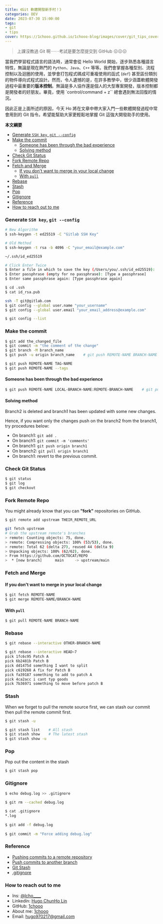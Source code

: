 ```yaml
---
title: 《Git 軟體開發新手村！》
categories: DEV
date: 2023-07-30 15:00:00
tags: 
- git 
- tips
cover: https://1chooo.github.io/1chooo-blog/images/cover/git_tips_cover.png
---
```


> 上課沒教過 Git 啊⋯⋯考試是要怎麼提交到 GitHub 😖😖😖

當我們學習程式語言的語法時，通常會從 Hello World 開始，逐步熟悉各種語言特性，無論是現在熱門的 `Python`、`Java`、`C++` 等等。我們會掌握各種型別、流程控制以及迴圈的使用，並學會打包程式碼成可重複使用的函式 (`def`) 甚至區份類別的物件導向式程式設計。然而，令人遺憾的是，在許多教學中，很少涵蓋軟體開發過程中最重要的**版本控制**。無論是多人協作還是個人的大型專案開發，版本控制都是開發者的好朋友。畢竟，使用 `control/command + z`` 總會遇到無法回復的情況。

因此正是上面所述的原因，今天 Ho 將在文章中帶大家入門一些軟體開發過程中常會用到的 Git 指令。希望能幫助大家更輕鬆地掌握 Git 這強大開發助手的使用。

**本文綱要**
- [Generate `SSH key`, `git --config`](#generate-ssh-key-git---config)
- [Make the commit](#make-the-commit)
  - [Someone has been through the bad experience](#someone-has-been-through-the-bad-experience)
  - [Solving method](#solving-method)
- [Check Git Status](#check-git-status)
- [Fork Remote Repo](#fork-remote-repo)
- [Fetch and Merge](#fetch-and-merge)
  - [If you don't want to merge in your local change](#if-you-dont-want-to-merge-in-your-local-change)
  - [With `pull`](#with-pull)
- [Rebase](#rebase)
- [Stash](#stash)
- [Pop](#pop)
- [Gitignore](#gitignore)
- [Reference](#reference)
- [How to reach out to me](#how-to-reach-out-to-me)

### Generate `SSH key`, `git --config`

```bash
# New Algorithm
$ ssh-keygen -t ed25519 -C "Gitlab SSH Key"

# Old Method
$ ssh-keygen -t rsa -b 4096 -C "your_email@example.com"

~/.ssh/id_ed25519

# Click Enter Twice
$ Enter a file in which to save the key (/Users/you/.ssh/id_ed25519):
$ Enter passphrase (empty for no passphrase): [Type a passphrase]
$ Enter same passphrase again: [Type passphrase again]

$ cd .ssh
$ cat id_rsa.pub

ssh -T git@gitlab.com
$ git config --global user.name "your_username"
$ git config --global user.email "your_email_address@example.com"

$ git config --list
```

### Make the commit

```bash
$ git add the_changed_file
$ git commit -m "the comment of the change"
$ git branch -M branch_name
$ git push -u origin branch_name    # git push REMOTE-NAME BRANCH-NAME

$ git push REMOTE-NAME TAG-NAME
$ git push REMOTE-NAME --tags
```
#### Someone has been through the bad experience
```bash
$ git push REMOTE-NAME LOCAL-BRANCH-NAME:REMOTE-BRANCH-NAME    # git push <remote> <source branch>:<dest branch> 
```
#### Solving method

Branch2 is deleted and branch1 has been updated with some new changes.

Hence, if you want only the changes push on the branch2 from the branch1, try procedures below:

- On branch1: `git add .`
- On branch1: `git commit -m 'comments'`
- On branch1: `git push origin branch1`
- On branch2: `git pull origin branch1`
- On branch1: revert to the previous commit.

### Check Git Status


```bash
$ git status
$ git log
$ git checkout
```

### Fork Remote Repo

You might already know that you can **"fork"** repositories on GitHub.

```bash
$ git remote add upstream THEIR_REMOTE_URL

git fetch upstream
# Grab the upstream remote's branches
> remote: Counting objects: 75, done.
> remote: Compressing objects: 100% (53/53), done.
> remote: Total 62 (delta 27), reused 44 (delta 9)
> Unpacking objects: 100% (62/62), done.
> From https://github.com/OCTOCAT/REPO
>  * [new branch]      main     -> upstream/main
```

### Fetch and Merge

#### If you don't want to merge in your local change
```bash
$ git fetch REMOTE-NAME
$ git merge REMOTE-NAME/BRANCH-NAME
```

#### With `pull`
```bash
$ git pull REMOTE-NAME BRANCH-NAME
```

### Rebase

```bash
$ git rebase --interactive OTHER-BRANCH-NAME

$ git rebase --interactive HEAD~7
pick 1fc6c95 Patch A
pick 6b2481b Patch B
pick dd1475d something I want to split
pick c619268 A fix for Patch B
pick fa39187 something to add to patch A
pick 4ca2acc i cant typ goods
pick 7b36971 something to move before patch B
```

### Stash

When we forget to pull the remote source first, we can stash our commit then pull the remote commit first.

```bash
$ git stash -u

$ git stash list    # All stash
$ git stash show    # The latest stash
$ git stash show -u
```

### Pop

Pop out the content in the stash
```bash
$ git stash pop
```

### Gitignore

```bash
$ echo debug.log >> .gitignore
  
$ git rm --cached debug.log
```

```bash
$ cat .gitignore
*.log
  
$ git add -f debug.log
  
$ git commit -m "Force adding debug.log"
```

### Reference

- [Pushing commits to a remote repository](https://docs.github.com/en/get-started/using-git/pushing-commits-to-a-remote-repository)
- [Push commits to another branch](https://stackoverflow.com/questions/13897717/push-commits-to-another-branch)
- [Git Stash](https://www.atlassian.com/git/tutorials/saving-changes/git-stash)
- [.gitignore](https://www.atlassian.com/git/tutorials/saving-changes/gitignore)

### How to reach out to me
- Ins: [@lcho____](https://www.instagram.com/lcho____/)
- Linkedin: [Hugo ChunHo Lin](https://www.linkedin.com/in/1chooo/)
- GitHub: [1chooo](https://github.com/1chooo)
- About me: [1chooo](https://sites.google.com/g.ncu.edu.tw/1chooo)
- Email: hugo970217@gmail.com